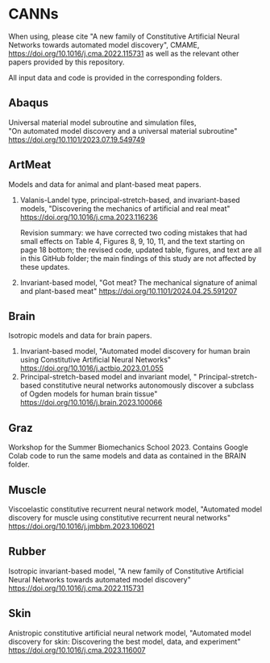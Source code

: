 # CANNs
When using, please cite "A new family of Constitutive Artificial Neural Networks towards automated model discovery", CMAME, https://doi.org/10.1016/j.cma.2022.115731 as well as the relevant other papers provided by this repository. 

All input data and code is provided in the corresponding folders. 

## Abaqus
Universal material model subroutine and simulation files,  
"On automated model discovery and a universal material subroutine"  
https://doi.org/10.1101/2023.07.19.549749 

## ArtMeat
Models and data for animal and plant-based meat papers. 
1. Valanis-Landel type, principal-stretch-based, and invariant-based models, "Discovering the mechanics of artificial and real meat" https://doi.org/10.1016/j.cma.2023.116236

	Revision summary: we have corrected two coding mistakes that had small effects on Table 4, Figures 8, 9, 10, 11, and the text starting on page 18 bottom; the revised code, updated table, figures, and text are all in this GitHub folder; the main findings of this study are not affected by these updates.

2. Invariant-based model, "Got meat? The mechanical signature of animal and plant-based meat" https://doi.org/10.1101/2024.04.25.591207

## Brain
Isotropic models and data for brain papers.
1. Invariant-based model, "Automated model discovery for human brain using Constitutive Artificial Neural Networks" https://doi.org/10.1016/j.actbio.2023.01.055
2. Principal-stretch-based model and invariant model, " Principal-stretch-based constitutive neural networks autonomously discover a subclass of Ogden models for human brain tissue" https://doi.org/10.1016/j.brain.2023.100066

## Graz
Workshop for the Summer Biomechanics School 2023. Contains Google Colab code to run the same models and data as contained in the BRAIN folder.

## Muscle
Viscoelastic constitutive recurrent neural network model, "Automated model discovery for muscle using constitutive recurrent neural networks" https://doi.org/10.1016/j.jmbbm.2023.106021

## Rubber
Isotropic invariant-based model, "A new family of Constitutive Artificial Neural Networks towards automated model discovery" https://doi.org/10.1016/j.cma.2022.115731

## Skin
Anistropic constitutive artificial neural network model, "Automated model discovery for skin: Discovering the best model, data, and experiment" https://doi.org/10.1016/j.cma.2023.116007
